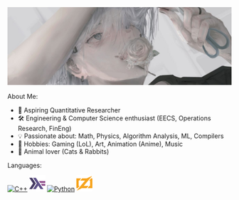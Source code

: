 [![Click to visit my blog](./pics/pejaIXA.jpg)](https://blog-dy88.onrender.com/)

About Me:

- 🔧 Aspiring Quantitative Researcher
- 🛠️ Engineering & Computer Science enthusiast (EECS, Operations Research, FinEng)
- 💡 Passionate about: Math, Physics, Algorithm Analysis, ML, Compilers
- 🎨 Hobbies: Gaming (LoL), Art, Animation (Anime), Music
- 🐰 Animal lover (Cats & Rabbits)

Languages:

<p align="left">
<a href="https://isocpp.org/" target="_blank" rel="noreferrer"><img src="https://raw.githubusercontent.com/danielcranney/readme-generator/main/public/icons/skills/cplusplus-colored.svg" width="36" height="36" alt="C++" /></a>
<a href="https://www.haskell.org/" target="_blank" rel="noreferrer"><img src="https://raw.githubusercontent.com/devicons/devicon/master/icons/haskell/haskell-original.svg" width="36" height="36" alt="Haskell" /></a>
<a href="https://www.python.org/" target="_blank" rel="noreferrer"><img src="https://raw.githubusercontent.com/danielcranney/readme-generator/main/public/icons/skills/python-colored.svg" width="36" height="36" alt="Python" /></a>
<a href="https://ziglang.org/" target="_blank" rel="noreferrer"><img src="https://raw.githubusercontent.com/devicons/devicon/master/icons/zig/zig-original.svg" width="36" height="36" alt="Zig" /></a>
</p>
